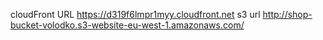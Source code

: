 cloudFront URL https://d319f6lmpr1myy.cloudfront.net
s3 url http://shop-bucket-volodko.s3-website-eu-west-1.amazonaws.com/
